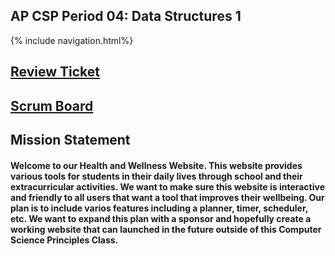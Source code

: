 ## AP CSP Period 04: Data Structures 1

{% include navigation.html%}


## [Review Ticket](https://github.com/willcyber/tri3/issues/20#issue-1172813799)
## [Scrum Board](https://github.com/willcyber/tri3/projects/1)
## Mission Statement
#### Welcome to our Health and Wellness Website. This website provides various tools for students in their daily lives through school and their extracurricular activities. We want to make sure this website is interactive and friendly to all users that want a tool that improves their wellbeing. Our plan is to include varios features including a planner, timer, scheduler, etc. We want to expand this plan with a sponsor and hopefully create a working website that can launched in the future outside of this Computer Science Principles Class.
